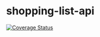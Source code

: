 # shopping-list-api

[![Coverage Status](https://coveralls.io/repos/github/bmviniciuss/shopping-list-api/badge.svg?branch=main)](https://coveralls.io/github/bmviniciuss/shopping-list-api?branch=main)
